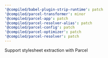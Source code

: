 ```yaml
---
'@compiled/babel-plugin-strip-runtime': patch
'@compiled/parcel-transformer': minor
'@compiled/parcel-app': patch
'@compiled/parcel-resolver-alias': patch
'@compiled/parcel-config': patch
'@compiled/parcel-optimizer': patch
'@compiled/parcel-resolver': patch
---
```


Support stylesheet extraction with Parcel
